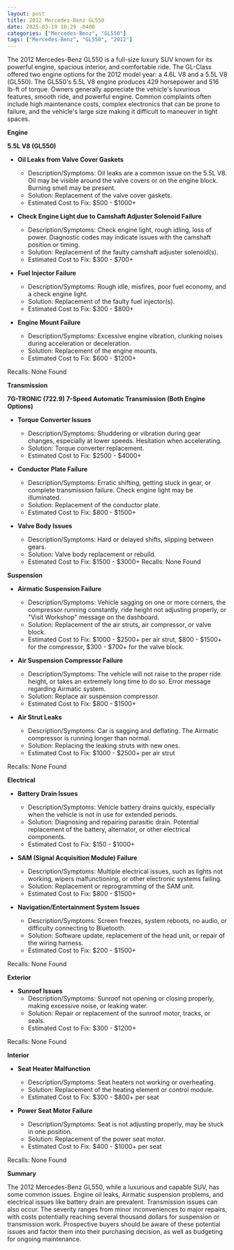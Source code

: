 ```yaml
---
layout: post
title: 2012 Mercedes-Benz GL550
date: 2025-03-19 10:29 -0400
categories: ["Mercedes-Benz", "GL550"]
tags: ["Mercedes-Benz", "GL550", "2012"]
---
```

The 2012 Mercedes-Benz GL550 is a full-size luxury SUV known for its powerful engine, spacious interior, and comfortable ride. The GL-Class offered two engine options for the 2012 model year: a 4.6L V8 and a 5.5L V8 (GL550). The GL550's 5.5L V8 engine produces 429 horsepower and 516 lb-ft of torque. Owners generally appreciate the vehicle's luxurious features, smooth ride, and powerful engine. Common complaints often include high maintenance costs, complex electronics that can be prone to failure, and the vehicle's large size making it difficult to maneuver in tight spaces.

**Engine**

**5.5L V8 (GL550)**

*   **Oil Leaks from Valve Cover Gaskets**
    *   Description/Symptoms: Oil leaks are a common issue on the 5.5L V8. Oil may be visible around the valve covers or on the engine block. Burning smell may be present.
    *   Solution: Replacement of the valve cover gaskets.
    *   Estimated Cost to Fix: $500 - $1000+

*   **Check Engine Light due to Camshaft Adjuster Solenoid Failure**
    *   Description/Symptoms: Check engine light, rough idling, loss of power. Diagnostic codes may indicate issues with the camshaft position or timing.
    *   Solution: Replacement of the faulty camshaft adjuster solenoid(s).
    *   Estimated Cost to Fix: $300 - $700+

*   **Fuel Injector Failure**
    *   Description/Symptoms: Rough idle, misfires, poor fuel economy, and a check engine light.
    *   Solution: Replacement of the faulty fuel injector(s).
    *   Estimated Cost to Fix: $300 - $800+

*   **Engine Mount Failure**
    *   Description/Symptoms: Excessive engine vibration, clunking noises during acceleration or deceleration.
    *   Solution: Replacement of the engine mounts.
    *   Estimated Cost to Fix: $600 - $1200+

Recalls: None Found

**Transmission**

**7G-TRONIC (722.9) 7-Speed Automatic Transmission (Both Engine Options)**

*   **Torque Converter Issues**
    *   Description/Symptoms: Shuddering or vibration during gear changes, especially at lower speeds. Hesitation when accelerating.
    *   Solution: Torque converter replacement.
    *   Estimated Cost to Fix: $2500 - $4000+

*   **Conductor Plate Failure**
    *   Description/Symptoms: Erratic shifting, getting stuck in gear, or complete transmission failure. Check engine light may be illuminated.
    *   Solution: Replacement of the conductor plate.
    *   Estimated Cost to Fix: $800 - $1500+

*   **Valve Body Issues**
    *   Description/Symptoms: Hard or delayed shifts, slipping between gears.
    *   Solution: Valve body replacement or rebuild.
    *   Estimated Cost to Fix: $1500 - $3000+
Recalls: None Found

**Suspension**

*   **Airmatic Suspension Failure**
    *   Description/Symptoms: Vehicle sagging on one or more corners, the compressor running constantly, ride height not adjusting properly, or "Visit Workshop" message on the dashboard.
    *   Solution: Replacement of the air struts, air compressor, or valve block.
    *   Estimated Cost to Fix: $1000 - $2500+ per air strut, $800 - $1500+ for the compressor, $300 - $700+ for the valve block.

*   **Air Suspension Compressor Failure**
    *   Description/Symptoms: The vehicle will not raise to the proper ride height, or takes an extremely long time to do so. Error message regarding Airmatic system.
    *   Solution: Replace air suspension compressor.
    *   Estimated Cost to Fix: $800 - $1500+

*   **Air Strut Leaks**
    *   Description/Symptoms: Car is sagging and deflating. The Airmatic compressor is running longer than normal.
    *   Solution: Replacing the leaking struts with new ones.
    *   Estimated Cost to Fix: $1000 - $2500+ per air strut

Recalls: None Found

**Electrical**

*   **Battery Drain Issues**
    *   Description/Symptoms: Vehicle battery drains quickly, especially when the vehicle is not in use for extended periods.
    *   Solution: Diagnosing and repairing parasitic drain. Potential replacement of the battery, alternator, or other electrical components.
    *   Estimated Cost to Fix: $150 - $1000+

*   **SAM (Signal Acquisition Module) Failure**
    *   Description/Symptoms: Multiple electrical issues, such as lights not working, wipers malfunctioning, or other electronic systems failing.
    *   Solution: Replacement or reprogramming of the SAM unit.
    *   Estimated Cost to Fix: $800 - $1500+

*   **Navigation/Entertainment System Issues**
    *   Description/Symptoms: Screen freezes, system reboots, no audio, or difficulty connecting to Bluetooth.
    *   Solution: Software update, replacement of the head unit, or repair of the wiring harness.
    *   Estimated Cost to Fix: $200 - $1500+

Recalls: None Found

**Exterior**

*   **Sunroof Issues**
    *   Description/Symptoms: Sunroof not opening or closing properly, making excessive noise, or leaking water.
    *   Solution: Repair or replacement of the sunroof motor, tracks, or seals.
    *   Estimated Cost to Fix: $300 - $1200+

Recalls: None Found

**Interior**

*   **Seat Heater Malfunction**
    *   Description/Symptoms: Seat heaters not working or overheating.
    *   Solution: Replacement of the heating element or control module.
    *   Estimated Cost to Fix: $300 - $800+ per seat

*   **Power Seat Motor Failure**
    *   Description/Symptoms: Seat is not adjusting properly, may be stuck in one position.
    *   Solution: Replacement of the power seat motor.
    *   Estimated Cost to Fix: $400 - $1000+ per seat

Recalls: None Found

**Summary**

The 2012 Mercedes-Benz GL550, while a luxurious and capable SUV, has some common issues. Engine oil leaks, Airmatic suspension problems, and electrical issues like battery drain are prevalent. Transmission issues can also occur. The severity ranges from minor inconveniences to major repairs, with costs potentially reaching several thousand dollars for suspension or transmission work. Prospective buyers should be aware of these potential issues and factor them into their purchasing decision, as well as budgeting for ongoing maintenance.


